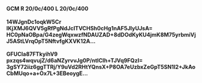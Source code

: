 #### GCM R 20/0c/400 L 20/0c/400
**14WJgnDc1oqkW5Cr**<br/>**IKjXMJ6QVV5gRfPgNdJcITVCHSh0cHg1nAF5JlyUJsA=**<br/>**HC0pNaOBpa/G4zegWqxwzfNDAUZAD+8dDOdKyKU4jmK8M75yrbmiVjJ5AStLVrqOpT5NftvfgKXVK12A...**<br/><br/>
**GFUCIa87FTkyihV9**<br/>**pxzqs4wqvujZ/d6aNZyrvvJg0P/ntIClh+TJVq9FQzI=**<br/>**3gSY72iiz6ggTTRj/Y9uVd2RHtYQnsX+P8OA7eUzbxZeGpT5SN1l2+JkAoCbMUqo+a+Ox7L+3EBeoygE...**